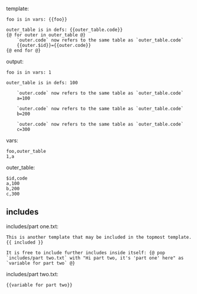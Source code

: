 template:

```
foo is in vars: {{foo}}

outer_table is in defs: {{outer_table.code}}
{@ for outer in outer_table @}
    `outer.code` now refers to the same table as `outer_table.code`
    {{outer.$id}}={{outer.code}}
{@ end for @}
```

output:

```
foo is in vars: 1

outer_table is in defs: 100

    `outer.code` now refers to the same table as `outer_table.code`
    a=100

    `outer.code` now refers to the same table as `outer_table.code`
    b=200

    `outer.code` now refers to the same table as `outer_table.code`
    c=300

```

vars:

```
foo,outer_table
1,a
```

outer_table:

```
$id,code
a,100
b,200
c,300
```

## includes

includes/part one.txt:

```
This is another template that may be included in the topmost template. {{ included }}

It is free to include further includes inside itself: {@ pop `includes/part two.txt` with "Hi part two, it's 'part one' here" as `variable for part two` @}
```

includes/part two.txt:

```
{{variable for part two}}
```
